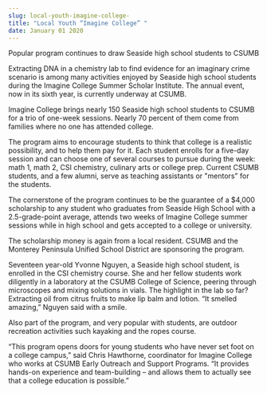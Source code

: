 ```yaml
---
slug: local-youth-imagine-college-
title: "Local Youth “Imagine College” "
date: January 01 2020
---
```


<p>Popular program continues to draw Seaside high school students to CSUMB </p><p>Extracting DNA in a chemistry lab to find evidence for an imaginary crime scenario is among many activities enjoyed by Seaside high school students during the Imagine College Summer Scholar Institute. The annual event, now in its sixth year, is currently underway at CSUMB.
</p><p>Imagine College brings nearly 150 Seaside high school students to CSUMB for a trio of one&#45;week sessions. Nearly 70 percent of them come from families where no one has attended college.
</p><p>The program aims to encourage students to think that college is a realistic possibility, and to help them pay for it. Each student enrolls for a five&#45;day session and can choose one of several courses to pursue during the week: math 1, math 2, CSI chemistry, culinary arts or college prep. Current CSUMB students, and a few alumni, serve as teaching assistants or "mentors" for the students.
</p><p>The cornerstone of the program continues to be the guarantee of a $4,000 scholarship to any student who graduates from Seaside High School with a 2.5&#45;grade&#45;point average, attends two weeks of Imagine College summer sessions while in high school and gets accepted to a college or university.
</p><p>The scholarship money is again from a local resident. CSUMB and the Monterey Peninsula Unified School District are sponsoring the program.
</p><p>Seventeen year&#45;old Yvonne Nguyen, a Seaside high school student, is enrolled in the CSI chemistry course. She and her fellow students work diligently in a laboratory at the CSUMB College of Science, peering through microscopes and mixing solutions in vials. The highlight in the lab so far? Extracting oil from citrus fruits to make lip balm and lotion. “It smelled amazing,” Nguyen said with a smile.
</p><p>Also part of the program, and very popular with students, are outdoor recreation activities such kayaking and the ropes course.
</p><p>“This program opens doors for young students who have never set foot on a college campus,” said Chris Hawthorne, coordinator for Imagine College who works at CSUMB Early Outreach and Support Programs. “It provides hands&#45;on experience and team&#45;building – and allows them to actually see that a college education is possible.”
</p>
